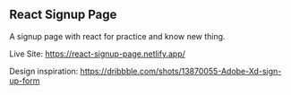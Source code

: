 ## React Signup Page
A signup page with react for practice and know new thing.

Live Site: https://react-signup-page.netlify.app/

Design inspiration: https://dribbble.com/shots/13870055-Adobe-Xd-sign-up-form 
